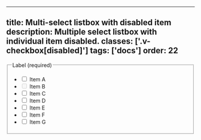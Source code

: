 <!--
 *              Copyright (c) 2025 Visa, Inc.
 *
 * Licensed under the Apache License, Version 2.0 (the "License");
 * you may not use this file except in compliance with the License.
 * You may obtain a copy of the License at
 *
 *         http://www.apache.org/licenses/LICENSE-2.0
 *
 * Unless required by applicable law or agreed to in writing, software
 * distributed under the License is distributed on an "AS IS" BASIS,
 * WITHOUT WARRANTIES OR CONDITIONS OF ANY KIND, either express or implied.
 * See the License for the specific language governing permissions and
 * limitations under the License.
 *
 -->
---
title: Multi-select listbox with disabled item 
description: Multiple select listbox with individual item disabled. 
classes: ['.v-checkbox[disabled]']
tags: ['docs']
order: 22
---

<fieldset aria-labelledby="multi-select-listbox-disabled-item-legend">
  <legend class="v-label" id="multi-select-listbox-disabled-item-legend">
    Label (required)
  </legend>
  <div class="v-listbox-container">
    <ul class="v-listbox v-listbox-scroll v-listbox-multiselect">
      <li>
        <label class="v-listbox-item" for="checkbox-ms-disabled-item-1">
          <input class="v-checkbox" id="checkbox-ms-disabled-item-1" name="disabled-multi-select-item" type="checkbox"/>
          <span class="v-label v-typography-label-large">
            Item A
          </span>
        </label>
      </li>
      <li>
        <label class="v-listbox-item" for="checkbox-ms-disabled-item-2">
          <input class="v-checkbox" disabled="" id="checkbox-ms-disabled-item-2" name="disabled-multi-select-item" type="checkbox"/>
          <span class="v-label v-typography-label-large">
            Item B
          </span>
        </label>
      </li>
      <li>
        <label class="v-listbox-item" for="checkbox-ms-disabled-item-3">
          <input class="v-checkbox" id="checkbox-ms-disabled-item-3" name="disabled-multi-select-item" type="checkbox"/>
          <span class="v-label v-typography-label-large">
            Item C
          </span>
        </label>
      </li>
      <li>
        <label class="v-listbox-item" for="checkbox-ms-disabled-item-4">
          <input class="v-checkbox" id="checkbox-ms-disabled-item-4" name="disabled-multi-select-item" type="checkbox"/>
          <span class="v-label v-typography-label-large">
            Item D
          </span>
        </label>
      </li>
      <li>
        <label class="v-listbox-item" for="checkbox-ms-disabled-item-5">
          <input class="v-checkbox" id="checkbox-ms-disabled-item-5" name="disabled-multi-select-item" type="checkbox"/>
          <span class="v-label v-typography-label-large">
            Item E
          </span>
        </label>
      </li>
      <li>
        <label class="v-listbox-item" for="checkbox-ms-disabled-item-6">
          <input class="v-checkbox" id="checkbox-ms-disabled-item-6" name="disabled-multi-select-item" type="checkbox"/>
          <span class="v-label v-typography-label-large">
            Item F
          </span>
        </label>
      </li>
      <li>
        <label class="v-listbox-item" for="checkbox-ms-disabled-item-7">
          <input class="v-checkbox" id="checkbox-ms-disabled-item-7" name="disabled-multi-select-item" type="checkbox"/>
          <span class="v-label v-typography-label-large">
            Item G
          </span>
        </label>
      </li>
    </ul>
  </div>
</fieldset>
